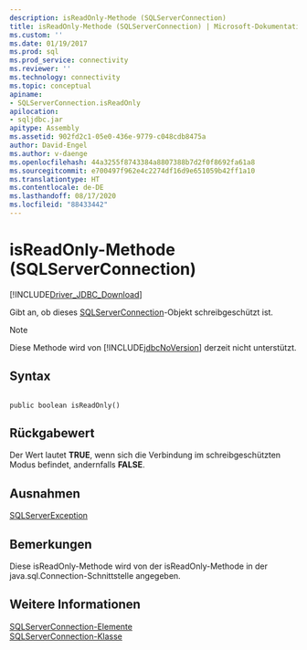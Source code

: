 ```yaml
---
description: isReadOnly-Methode (SQLServerConnection)
title: isReadOnly-Methode (SQLServerConnection) | Microsoft-Dokumentation
ms.custom: ''
ms.date: 01/19/2017
ms.prod: sql
ms.prod_service: connectivity
ms.reviewer: ''
ms.technology: connectivity
ms.topic: conceptual
apiname:
- SQLServerConnection.isReadOnly
apilocation:
- sqljdbc.jar
apitype: Assembly
ms.assetid: 902fd2c1-05e0-436e-9779-c048cdb8475a
author: David-Engel
ms.author: v-daenge
ms.openlocfilehash: 44a3255f8743384a8807388b7d2f0f8692fa61a8
ms.sourcegitcommit: e700497f962e4c2274df16d9e651059b42ff1a10
ms.translationtype: HT
ms.contentlocale: de-DE
ms.lasthandoff: 08/17/2020
ms.locfileid: "88433442"
---
```

# <a name="isreadonly-method-sqlserverconnection"></a>isReadOnly-Methode (SQLServerConnection)
[!INCLUDE[Driver_JDBC_Download](../../../includes/driver_jdbc_download.md)]

  Gibt an, ob dieses [SQLServerConnection](../../../connect/jdbc/reference/sqlserverconnection-class.md)-Objekt schreibgeschützt ist.  
  
> [!NOTE]  
>  Diese Methode wird von [!INCLUDE[jdbcNoVersion](../../../includes/jdbcnoversion_md.md)] derzeit nicht unterstützt.  
  
## <a name="syntax"></a>Syntax  
  
```  
  
public boolean isReadOnly()  
```  
  
## <a name="return-value"></a>Rückgabewert  
 Der Wert lautet **TRUE**, wenn sich die Verbindung im schreibgeschützten Modus befindet, andernfalls **FALSE**.  
  
## <a name="exceptions"></a>Ausnahmen  
 [SQLServerException](../../../connect/jdbc/reference/sqlserverexception-class.md)  
  
## <a name="remarks"></a>Bemerkungen  
 Diese isReadOnly-Methode wird von der isReadOnly-Methode in der java.sql.Connection-Schnittstelle angegeben.  
  
## <a name="see-also"></a>Weitere Informationen  
 [SQLServerConnection-Elemente](../../../connect/jdbc/reference/sqlserverconnection-members.md)   
 [SQLServerConnection-Klasse](../../../connect/jdbc/reference/sqlserverconnection-class.md)  
  
  
